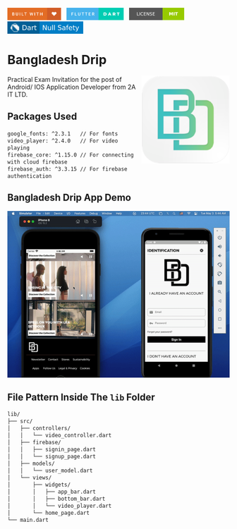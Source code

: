 <img src="screenshots/badges/built-with-love.svg" height="28px"/>&nbsp;&nbsp;
<img src="screenshots/badges/flutter-dart.svg" height="28px" />&nbsp;&nbsp;
<a href="https://choosealicense.com/licenses/mit/" target="_blank"><img src="screenshots/badges/license-MIT.svg" height="28px" /></a>&nbsp;&nbsp;
<img src="screenshots/badges/dart-null_safety-blue.svg" height="28px"/>

# Bangladesh Drip

<img align="right" src="screenshots/store_icons/playstore.png" height="200"></img>
Practical Exam Invitation for the post of Android/ IOS Application Developer from 2A IT LTD.<br>

## Packages Used

```
google_fonts: ^2.3.1   // For fonts
video_player: ^2.4.0   // For video playing
firebase_core: ^1.15.0 // For connecting with cloud firebase
firebase_auth: ^3.3.15 // For firebase authentication
```

## Bangladesh Drip App Demo

<p align="center"><img src="screenshots/gif/demo.gif"></p>

## File Pattern Inside The `lib` Folder

```
lib/
├── src/
│   ├── controllers/
│   │   └── video_controller.dart
│   ├── firebase/
│   │   ├── signin_page.dart
│   │   └── signup_page.dart
│   ├── models/
│   │   └── user_model.dart
│   └── views/
│       ├── widgets/
│       │   ├── app_bar.dart
│       │   ├── bottom_bar.dart
│       │   └── video_player.dart
│       └── home_page.dart
└── main.dart
```
